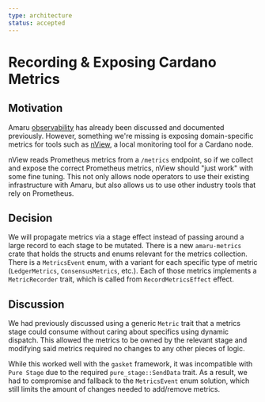 ```yaml
---
type: architecture
status: accepted
---
```


# Recording & Exposing Cardano Metrics

## Motivation

Amaru [observability](./007-observability.md) has already been discussed and documented previously. However, something we're missing is exposing domain-specific metrics for tools such as [nView](https://github.com/blinklabs-io/nview), a local monitoring tool for a Cardano node.

nView reads Prometheus metrics from a `/metrics` endpoint, so if we collect and expose the correct Prometheus metrics, nView should "just work" with some fine tuning. This not only allows node operators to use their existing infrastructure with Amaru, but also allows us to use other industry tools that rely on Prometheus.

## Decision

We will propagate metrics via a stage effect instead of passing around a large record to each stage to be mutated. There is a new `amaru-metrics` crate that holds the structs and enums relevant for the metrics collection. There is a `MetricsEvent` enum, with a variant for each specific type of metric (`LedgerMetrics`, `ConsensusMetrics`, etc.). Each of those metrics implements a `MetricRecorder` trait, which is called from `RecordMetricsEffect` effect.

## Discussion

We had previously discussed using a generic `Metric` trait that a metrics stage could consume without caring about specifics using dynamic dispatch. This allowed the metrics to be owned by the relevant stage and modifying said metrics required no changes to any other pieces of logic.

While this worked well with the `gasket` framework, it was incompatible with `Pure Stage` due to the required `pure_stage::SendData` trait. As a result, we had to compromise and fallback to the `MetricsEvent` enum solution, which still limits the amount of changes needed to add/remove metrics.
